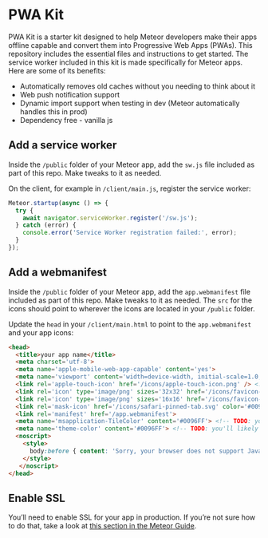 # PWA Kit

PWA Kit is a starter kit designed to help Meteor developers make their apps offline capable and convert them into Progressive Web Apps (PWAs). This repository includes the essential files and instructions to get started. The service worker included in this kit is made specifically for Meteor apps. Here are some of its benefits:

* Automatically removes old caches without you needing to think about it
* Web push notification support
* Dynamic import support when testing in dev (Meteor automatically handles this in prod)
* Dependency free - vanilla js

## Add a service worker
Inside the `/public` folder of your Meteor app, add the `sw.js` file included as part of this repo. Make tweaks to it as needed.

On the client, for example in `/client/main.js`, register the service worker:

```js
Meteor.startup(async () => {
  try {
    await navigator.serviceWorker.register('/sw.js');
  } catch (error) {
    console.error('Service Worker registration failed:', error);
  }
});
```

## Add a webmanifest
Inside the `/public` folder of your Meteor app, add the `app.webmanifest` file included as part of this repo. Make tweaks to it as needed. The `src` for the icons should point to wherever the icons are located in your `/public` folder.

Update the `head` in your `/client/main.html` to point to the `app.webmanifest` and your app icons:
```html
<head>
  <title>your app name</title>
  <meta charset='utf-8'>
  <meta name='apple-mobile-web-app-capable' content='yes'>
  <meta name='viewport' content='width=device-width, initial-scale=1.0, user-scalable=no, viewport-fit=cover'>
  <link rel='apple-touch-icon' href='/icons/apple-touch-icon.png' /> <!-- TODO: you'll likely want to update this based on where your icons are located in your /public folder -->
  <link rel='icon' type='image/png' sizes='32x32' href='/icons/favicon-32x32.png'> <!-- TODO: you'll likely want to update this based on where your icons are located in your /public folder -->
  <link rel='icon' type='image/png' sizes='16x16' href='/icons/favicon-16x16.png'> <!-- TODO: you'll likely want to update this based on where your icons are located in your /public folder  -->
  <link rel='mask-icon' href='/icons/safari-pinned-tab.svg' color='#0096FF'> <!-- TODO: you'll likely want to update this based on where your icons are located in your /public folder and what your app's theme color is -->
  <link rel='manifest' href='/app.webmanifest'>
  <meta name='msapplication-TileColor' content='#0096FF'> <!-- TODO: you'll likely want to update this basedwhat your app's theme color is -->
  <meta name='theme-color' content='#0096FF'> <!-- TODO: you'll likely want to update this based on what your app's theme color is -->
  <noscript>
    <style>
      body:before { content: 'Sorry, your browser does not support JavaScript!'; }
    </style>
   </noscript>
</head>
```

## Enable SSL
You’ll need to enable SSL for your app in production. If you’re not sure how to do that, take a look at [this section in the Meteor Guide](https://guide.meteor.com/security#ssl).
